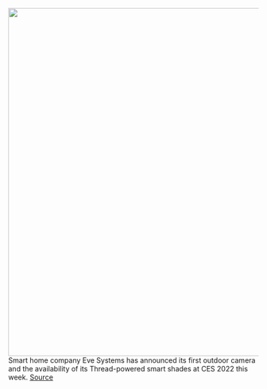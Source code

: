 <img src='https://cdn.vox-cdn.com/thumbor/SXGW0xE1jZHt0WtehewfHw3oEDM=/0x0:5472x3648/1200x800/filters:focal(802x347:1676x1221)/cdn.vox-cdn.com/uploads/chorus_image/image/70341689/Eve_Outdoorcam_Motiv_Lifestyle_1_RGB.0.jpg' width='700px' /><br/>
Smart home company Eve Systems has announced its first outdoor camera and the availability of its Thread-powered smart shades at CES 2022 this week.
<a href='https://www.theverge.com/2022/1/3/22858260/eve-ces2022-homekit-floodlight-camera-matter-smart-shades'> Source <a/>